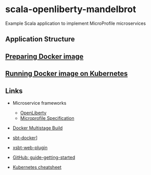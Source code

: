 # scala-openliberty-mandelbrot
Example Scala application to implement MicroProfile microservices

## Application Structure



## [Preparing Docker image](README-Docker.md)

## [Running Docker image on Kubernetes](README-k8s.md)
 

## Links
* Microservice frameworks
    * [OpenLiberty](https://openliberty.io/)
    * [Microprofile Specification](https://microprofile.io/)
* [Docker Multistage Build](https://docs.docker.com/develop/develop-images/multistage-build/)

* [sbt-docker](https://github.com/marcuslonnberg/sbt-docker)]
* [xsbt-web-plugin](https://github.com/earldouglas/xsbt-web-plugin)
* [GitHub: guide-getting-started](https://github.com/OpenLiberty/guide-getting-started)
* [Kubernetes cheatsheet](https://kubernetes.io/docs/reference/kubectl/cheatsheet/)